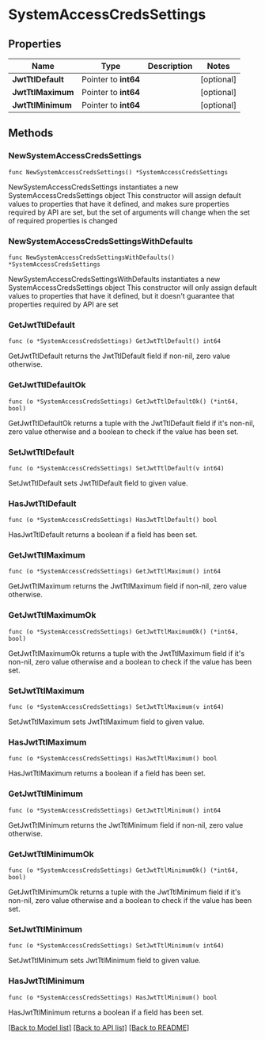 # SystemAccessCredsSettings

## Properties

Name | Type | Description | Notes
------------ | ------------- | ------------- | -------------
**JwtTtlDefault** | Pointer to **int64** |  | [optional] 
**JwtTtlMaximum** | Pointer to **int64** |  | [optional] 
**JwtTtlMinimum** | Pointer to **int64** |  | [optional] 

## Methods

### NewSystemAccessCredsSettings

`func NewSystemAccessCredsSettings() *SystemAccessCredsSettings`

NewSystemAccessCredsSettings instantiates a new SystemAccessCredsSettings object
This constructor will assign default values to properties that have it defined,
and makes sure properties required by API are set, but the set of arguments
will change when the set of required properties is changed

### NewSystemAccessCredsSettingsWithDefaults

`func NewSystemAccessCredsSettingsWithDefaults() *SystemAccessCredsSettings`

NewSystemAccessCredsSettingsWithDefaults instantiates a new SystemAccessCredsSettings object
This constructor will only assign default values to properties that have it defined,
but it doesn't guarantee that properties required by API are set

### GetJwtTtlDefault

`func (o *SystemAccessCredsSettings) GetJwtTtlDefault() int64`

GetJwtTtlDefault returns the JwtTtlDefault field if non-nil, zero value otherwise.

### GetJwtTtlDefaultOk

`func (o *SystemAccessCredsSettings) GetJwtTtlDefaultOk() (*int64, bool)`

GetJwtTtlDefaultOk returns a tuple with the JwtTtlDefault field if it's non-nil, zero value otherwise
and a boolean to check if the value has been set.

### SetJwtTtlDefault

`func (o *SystemAccessCredsSettings) SetJwtTtlDefault(v int64)`

SetJwtTtlDefault sets JwtTtlDefault field to given value.

### HasJwtTtlDefault

`func (o *SystemAccessCredsSettings) HasJwtTtlDefault() bool`

HasJwtTtlDefault returns a boolean if a field has been set.

### GetJwtTtlMaximum

`func (o *SystemAccessCredsSettings) GetJwtTtlMaximum() int64`

GetJwtTtlMaximum returns the JwtTtlMaximum field if non-nil, zero value otherwise.

### GetJwtTtlMaximumOk

`func (o *SystemAccessCredsSettings) GetJwtTtlMaximumOk() (*int64, bool)`

GetJwtTtlMaximumOk returns a tuple with the JwtTtlMaximum field if it's non-nil, zero value otherwise
and a boolean to check if the value has been set.

### SetJwtTtlMaximum

`func (o *SystemAccessCredsSettings) SetJwtTtlMaximum(v int64)`

SetJwtTtlMaximum sets JwtTtlMaximum field to given value.

### HasJwtTtlMaximum

`func (o *SystemAccessCredsSettings) HasJwtTtlMaximum() bool`

HasJwtTtlMaximum returns a boolean if a field has been set.

### GetJwtTtlMinimum

`func (o *SystemAccessCredsSettings) GetJwtTtlMinimum() int64`

GetJwtTtlMinimum returns the JwtTtlMinimum field if non-nil, zero value otherwise.

### GetJwtTtlMinimumOk

`func (o *SystemAccessCredsSettings) GetJwtTtlMinimumOk() (*int64, bool)`

GetJwtTtlMinimumOk returns a tuple with the JwtTtlMinimum field if it's non-nil, zero value otherwise
and a boolean to check if the value has been set.

### SetJwtTtlMinimum

`func (o *SystemAccessCredsSettings) SetJwtTtlMinimum(v int64)`

SetJwtTtlMinimum sets JwtTtlMinimum field to given value.

### HasJwtTtlMinimum

`func (o *SystemAccessCredsSettings) HasJwtTtlMinimum() bool`

HasJwtTtlMinimum returns a boolean if a field has been set.


[[Back to Model list]](../README.md#documentation-for-models) [[Back to API list]](../README.md#documentation-for-api-endpoints) [[Back to README]](../README.md)


